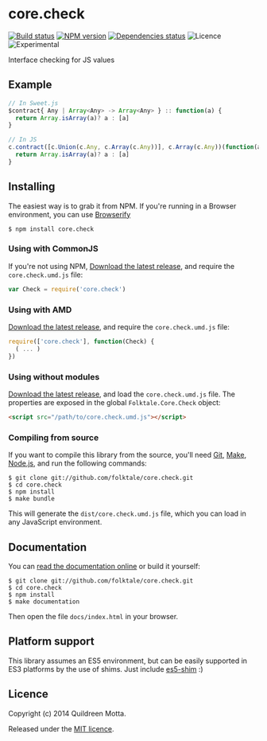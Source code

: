 core.check
==========

[![Build status](https://img.shields.io/travis/folktale/core.check/master.svg?style=flat)](https://travis-ci.org/folktale/core.check)
[![NPM version](https://img.shields.io/npm/v/core.check.svg?style=flat)](https://npmjs.org/package/core.check)
[![Dependencies status](https://img.shields.io/david/folktale/core.check.svg?style=flat)](https://david-dm.org/folktale/core.check)
![Licence](https://img.shields.io/npm/l/core.check.svg?style=flat&label=licence)
![Experimental](https://img.shields.io/badge/stability-experimental-orange.svg?style=flat)


Interface checking for JS values


## Example

```js
// In Sweet.js
$contract{ Any | Array<Any> -> Array<Any> } :: function(a) {
  return Array.isArray(a)? a : [a]
}

// In JS
c.contract([c.Union(c.Any, c.Array(c.Any))], c.Array(c.Any))(function(a) {
  return Array.isArray(a)? a : [a]
}
```


## Installing

The easiest way is to grab it from NPM. If you're running in a Browser
environment, you can use [Browserify][]

    $ npm install core.check


### Using with CommonJS

If you're not using NPM, [Download the latest release][release], and require
the `core.check.umd.js` file:

```js
var Check = require('core.check')
```


### Using with AMD

[Download the latest release][release], and require the `core.check.umd.js`
file:

```js
require(['core.check'], function(Check) {
  ( ... )
})
```


### Using without modules

[Download the latest release][release], and load the `core.check.umd.js`
file. The properties are exposed in the global `Folktale.Core.Check` object:

```html
<script src="/path/to/core.check.umd.js"></script>
```


### Compiling from source

If you want to compile this library from the source, you'll need [Git][],
[Make][], [Node.js][], and run the following commands:

    $ git clone git://github.com/folktale/core.check.git
    $ cd core.check
    $ npm install
    $ make bundle
    
This will generate the `dist/core.check.umd.js` file, which you can load in
any JavaScript environment.

    
## Documentation

You can [read the documentation online][docs] or build it yourself:

    $ git clone git://github.com/folktale/core.check.git
    $ cd core.check
    $ npm install
    $ make documentation

Then open the file `docs/index.html` in your browser.


## Platform support

This library assumes an ES5 environment, but can be easily supported in ES3
platforms by the use of shims. Just include [es5-shim][] :)


## Licence

Copyright (c) 2014 Quildreen Motta.

Released under the [MIT licence](https://github.com/folktale/core.check/blob/master/LICENCE).

<!-- links -->
[Fantasy Land]: https://github.com/fantasyland/fantasy-land
[Browserify]: http://browserify.org/
[Git]: http://git-scm.com/
[Make]: http://www.gnu.org/software/make/
[Node.js]: http://nodejs.org/
[es5-shim]: https://github.com/kriskowal/es5-shim
[docs]: http://folktalegithubio.readthedocs.io/en/latest/api/core/check/index.html
<!-- [release: https://github.com/folktale/core.check/releases/download/v$VERSION/core.check-$VERSION.tar.gz] -->
[release]: https://github.com/folktale/core.check/releases/download/v0.1.1/core.check-0.1.1.tar.gz
<!-- [/release] -->
